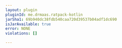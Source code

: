 ```yaml
---
layout: plugin
pluginId: me.drmaas.ratpack-kotlin
jarSha1: 69b940dc38fdb540caa720d39537b04adf1dc690
isJarAvailable: true
error: NONE
violations: []

---
```

